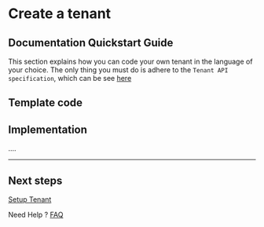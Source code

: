 # Create a tenant

## Documentation Quickstart Guide

This section explains how you can code your own tenant in the language of your choice.  The only thing you must do is adhere to the `Tenant API specification`, which can be see [here](../api/?type=get&path=/v1/docs)

## Template code

## Implementation

....

___

## Next steps

[Setup Tenant]

Need Help ?
[FAQ]

[//]: # (These are reference links used in markdown file)

[FAQ]: <?path=docs/faq/faq.md>

[Setup Tenant]: <?path=docs/getting-started/setup-tenant/setup-tenant.md>
